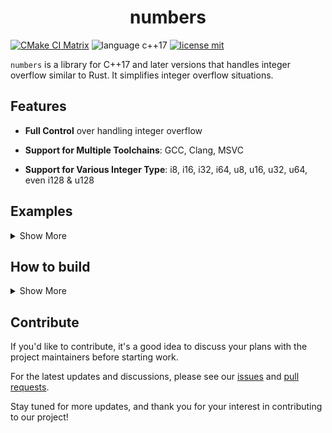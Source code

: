 <h1 align="center">
numbers
</h1>

[![CMake CI Matrix](https://github.com/guuzaa/numbers/actions/workflows/cmake.yml/badge.svg?branch=main)](https://github.com/guuzaa/numbers/actions/workflows/cmake.yml)
![language c++17](https://img.shields.io/badge/Language-C++17-red)
[![license mit](https://img.shields.io/badge/License-MIT-pink)](https://github.com/guuzaa/numbers/blob/main/LICENSE.txt)

`numbers` is a library for C++17 and later versions that handles integer overflow similar to Rust. It simplifies integer overflow situations.

## Features

- **Full Control** over handling integer overflow

- **Support for Multiple Toolchains**: GCC, Clang, MSVC

- **Support for Various Integer Type**: i8, i16, i32, i64, u8, u16, u32, u64, even i128 & u128

## Examples

<details>
<summary>Show More</summary>

### operator +
```c++
numbers::i8 a = 100;
std::cout << a << '\n';
try {
    a = a + a;
    std::cout << a << '\n';
} catch (std::runtime_error &err) {
    std::cout << "Catch error: " << err.what() << '\n';
}
```

### checked sub
```c++
numbers::i8 a = numbers::i8::MIN;
std::cout << a << '\n';
std::optional<numbers::i8> ret = a.checked_sub(1);
if (ret) {
    std::cout << ret.value() << '\n';
} else {
    std::cout << "Overflow!\n";
}
```

### overflowing div
```c++
numbers::i16 a = 40;
numbers::i16 b = 2;
auto [ret, overflowing] = a.overflowing_div(b);
std::cout <<"a= " << a << ", b= " << b << '\n';
if (!overflowing) {
    std::cout << ret << '\n';
} else {
    std::cout << "Overflow!\n";
}
```

### saturating mul
```c++
numbers::i64 a = 40;
numbers::i64 b = numbers::i64::MAX;
std::cout << "a= " << a << ", b= " << b << '\n';
numbers::i64 ret = a.saturating_mul(b);
std::cout << ret << '\n';
```

### wrapping add
```c++
numbers::u128 max = numbers::u128::MAX;
numbers::u128 ret = max.wrapping_add(1); // wrapping around
std::cout << ret << '\n';
```
</details>

## How to build
<details>
<summary>Show More</summary>

### Prerequisite

Make sure that `CMake` and `GCC`/`Clang`/`MSVC` are installed on your machine.

The source code, example code and test code are located in the [`src`](https://github.com/guuzaa/numbers/tree/main/src), [`examples`](https://github.com/guuzaa/numbers/tree/main/examples) and [`tests`](https://github.com/guuzaa/numbers/tree/main/tests) directory, respectively. 

### Generate build recipe

```shell
cmake -Bbuild
# If you are keen on Ninja
cmake -B build -G Ninja
```

### Build and run all examples

```shell
cmake --build build -t example
```

#### Build and run an exact example

```shell
cmake --build build -t example-[filename]
# If you want to run the file examples/hash.cc 
cmake --build build -t example-hash
# If you want to run a new file you are writing in the ./examples
cmake --build build -t example-your-file-name-with-no-extensions
```

### Build and run all tests

```shell
cmake --build build -t run-tests
```

There are two test binaries: integer_test, uinteger_test. Type the following commands to run them:

```shell
cmake --build build -t test-integer
cmake --build build -t test-uinteger
```

### Format code

> [!CAUTION]
> It requires that your machine has `clang-format` installed

```shell
cmake --build build -t check-format
cmake --build build -t format
```

</details>

## Contribute

If you'd like to contribute, it's a good idea to discuss your plans with the project maintainers before starting work.

For the latest updates and discussions, please see our [issues](https://github.com/guuzaa/numbers/issues) and [pull requests](https://github.com/guuzaa/numbers/pulls).

Stay tuned for more updates, and thank you for your interest in contributing to our project!
